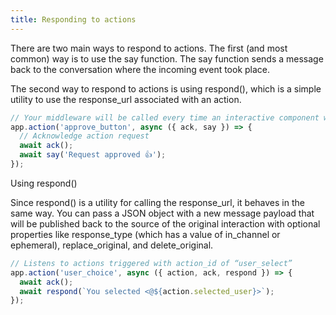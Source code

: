 ```yaml
---
title: Responding to actions
---
```

There are two main ways to respond to actions. The first (and most common) way is to use the say function. The say function sends a message back to the conversation where the incoming event took place.

The second way to respond to actions is using respond(), which is a simple utility to use the response_url associated with an action.

```js
// Your middleware will be called every time an interactive component with the action_id “approve_button” is triggered
app.action('approve_button', async ({ ack, say }) => {
  // Acknowledge action request
  await ack();
  await say('Request approved 👍');
});
```

Using respond()

Since respond() is a utility for calling the response_url, it behaves in the same way. You can pass a JSON object with a new message payload that will be published back to the source of the original interaction with optional properties like response_type (which has a value of in_channel or ephemeral), replace_original, and delete_original.

```js
// Listens to actions triggered with action_id of “user_select”
app.action('user_choice', async ({ action, ack, respond }) => {
  await ack();
  await respond(`You selected <@${action.selected_user}>`);
});
```
